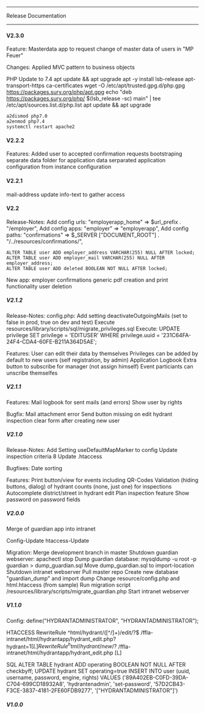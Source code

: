 ******************************
Release Documentation
******************************

#### V2.3.0

Feature:
	Masterdata app to request change of master data of users in "MP Feuer"

Changes: 
	Applied MVC pattern to business objects

PHP Update to 7.4
	apt update && apt upgrade
	apt -y install lsb-release apt-transport-https ca-certificates 
	wget -O /etc/apt/trusted.gpg.d/php.gpg https://packages.sury.org/php/apt.gpg
	echo "deb https://packages.sury.org/php/ $(lsb_release -sc) main" | tee /etc/apt/sources.list.d/php.list
	apt update && apt upgrade
	
	a2dismod php7.0
	a2enmod php7.4
	systemctl restart apache2

#### V2.2.2

Features: 
	Added user to accepted confirmation requests
	bootstraping
	separate data folder for application data 
	serparated application configuration from instance configuration

#### V2.2.1

mail-address update
info-text to gather access

#### V2.2

Release-Notes:
	Add config urls: "employerapp_home" => $url_prefix . "/employer",
	Add config apps: "employer" => "employerapp",
	Add config paths: "confirmations" => $_SERVER ["DOCUMENT_ROOT"] . "/../resources/confirmations/",

	ALTER TABLE user ADD employer_address VARCHAR(255) NULL AFTER locked; 
	ALTER TABLE user ADD employer_mail VARCHAR(255) NULL AFTER employer_address; 
	ALTER TABLE user ADD deleted BOOLEAN NOT NULL AFTER locked; 
	
New app:
	employer confirmations
	generic pdf creation and print functionality
	user deletion

##### V2.1.2

Release-Notes:
	config.php: Add setting deactivateOutgoingMails (set to false in prod, true on dev and test)
	Execute resources/library/scripts/sql/migrate_privileges.sql
	Execute: UPDATE privilege SET privilege = 'EDITUSER' WHERE privilege.uuid = '231C64FA-24F4-CDA4-60FE-B211A364D5AE'; 
	
Features:
	User can edit their data by themselves
	Privileges can be added by default to new users (self registration, by admin)
	Application Logbook
	Extra button to subscribe for manager (not assign himself)
	Event particiants can unscribe themselfes

##### V2.1.1

Features:
	Mail logbook for sent mails (and errors)
	Show user by rights
	
Bugfix:
	Mail attachment error
	Send button missing on edit hydrant inspection
	clear form after creating new user

##### V2.1.0

Release-Notes:
	Add Setting useDefaultMapMarker to config
	Update inspection criteria 8
	Update .htaccess

Bugfixes:
	Date sorting

Features:
	Print button/view for events including QR-Codes
	Validation (hiding buttons, dialog) of hydrant counts (none, just one) for inspections 
	Autocomplete district/street in hydrant edit
	Plan inspection feature
	Show password on password fields


##### V2.0.0

Merge of guardian app into intranet

Config-Update
htaccess-Update

Migration:
	Merge development branch in master
	Shutdown guardian webserver: apachectl stop
	Dump guardian database: mysqldump -u root -p guardian > dump_guardian.sql
	Move dump_guardian.sql to import-location
	Shutdown intranet webserver
	Pull master repo
	Create new database "guardian_dump" and import dump
	Change resource/config.php and html.htaccess (from sample)
	Run migration script /resources/library/scripts/migrate_guardian.php
	Start intranet webserver
	
	
##### V1.1.0

Config:
define("HYDRANTADMINISTRATOR", "HYDRANTADMINISTRATOR");

HTACCESS
RewriteRule ^html/hydrant/([^/]+)/edit/?$ 	/ffla-intranet/html/hydrantapp/hydrant_edit.php?hydrant=$1 [L]
RewriteRule ^html/hydrant/new/?$ 		/ffla-intranet/html/hydrantapp/hydrant_edit.php [L]

SQL
ALTER TABLE hydrant ADD operating BOOLEAN NOT NULL AFTER checkbyff;
UPDATE hydrant SET operating=true 
INSERT INTO user (uuid, username, password, engine, rights) VALUES ('89A402EB-C0FD-39DA-C704-699CD18932A8', 'hydrantenadmin', 'set-password', '57D2CB43-F3CE-3837-4181-2FE60FDB9277', '[\"HYDRANTADMINISTRATOR\"]')

##### V1.0.0
